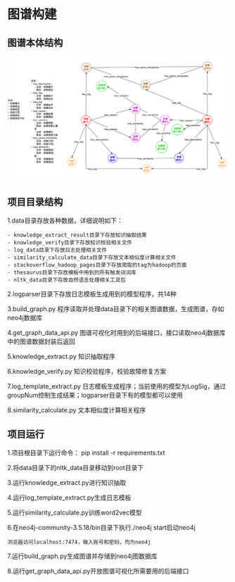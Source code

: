 # 图谱构建

## 图谱本体结构
![图谱本体结构](./data/graph.png)
## 项目目录结构
1.data目录存放各种数据，详细说明如下：
```
- knowledge_extract_result目录下存放知识抽取结果
- knowledge_verify目录下存放知识校验相关文件
- log_data目录下存放日志处理相关文件
- similarity_calculate_data目录下存放文本相似度计算相关文件
- stackoverflow_hadoop_pages目录下存放爬取的tag为hadoop的页面
- thesaurus目录下存放模板中用到的所有触发词词库
- nltk_data目录下存放自然语言处理相关工具包
```
2.logparser目录下存放日志模板生成用到的模型程序，共14种

3.build_graph.py 程序读取并处理data目录下的相关图谱数据，生成图谱，存如neo4j数据库

4.get_graph_data_api.py 图谱可视化时用到的后端接口，接口读取neo4j数据库中的图谱数据封装后返回

5.knowledge_extract.py 知识抽取程序

6.knowledge_verify.py 知识校验程序，校验故障修复方案

7.log_template_extract.py 日志模板生成程序；当前使用的模型为LogSig，通过groupNum控制生成结果；logparser目录下有的模型都可以使用

8.similarity_calculate.py 文本相似度计算相关程序
## 项目运行
1.项目根目录下运行命令：
pip install -r requirements.txt

2.将data目录下的nltk_data目录移动到root目录下

3.运行knowledge_extract.py进行知识抽取

4.运行log_template_extract.py生成日志模板

5.运行similarity_calculate.py训练word2vec模型

6.在neo4j-community-3.5.18/bin目录下执行./neo4j start启动neo4j
```
浏览器访问localhost:7474，输入账号和密码，均为neo4j
```

7.运行build_graph.py生成图谱并存储到neo4j图数据库

8.运行get_graph_data_api.py开放图谱可视化所需要用的后端接口
